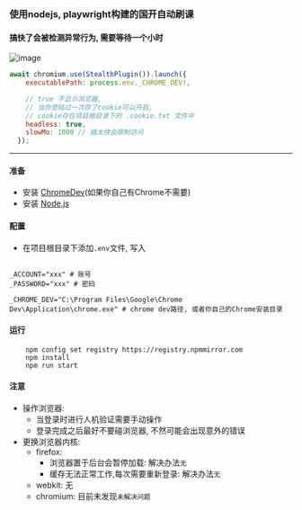 ### 使用nodejs, playwright构建的国开自动刷课

#### 搞快了会被检测异常行为, 需要等待一个小时

![image](https://github.com/user-attachments/assets/f4dc8d3c-af98-4520-96fc-f4dc16ef73d0)
```javascript
await chromium.use(StealthPlugin()).launch({
    executablePath: process.env._CHROME_DEV!,

    // true 不显示浏览器,
    // 当你登陆过一次存了cookie可以开启,
    // cookie存在项目根目录下的 .cookie.txt 文件中
    headless: true,
    slowMo: 1000 // 搞太快会限制访问
  });
```
---

#### 准备
- 安装 [ChromeDev](https://www.google.com/intl/zh-CN/chrome/dev/)(如果你自己有Chrome不需要)
- 安装 [Node.js](https://nodejs.org/zh-cn)

#### 配置
- 在项目根目录下添加`.env`文件, 写入
```properties

_ACCOUNT="xxx" # 账号
_PASSWORD="xxx" # 密码

_CHROME_DEV="C:\Program Files\Google\Chrome Dev\Application\chrome.exe" # chrome dev路径, 或者你自己的Chrome安装目录
```

#### 运行
```shell
    npm config set registry https://registry.npmmirror.com
    npm install
    npm run start
```

#### 注意
- 操作浏览器:
  - 当登录时进行人机验证需要手动操作
  - 登录完成之后最好不要碰浏览器, 不然可能会出现意外的错误
- 更换浏览器内核:
  - firefox:
    - 浏览器置于后台会暂停加载: 解决办法`无`
    - 缓存无法正常工作,每次需要重新登录: 解决办法`无`
  - webkit: 无
  - chromium: 目前未发现`未解决问题`
